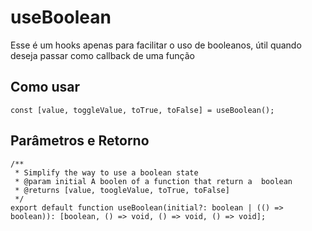 # useBoolean

Esse é um hooks apenas para facilitar o uso de booleanos, útil quando deseja passar como callback de uma função

## Como usar

```tsx
const [value, toggleValue, toTrue, toFalse] = useBoolean();
```

## Parâmetros e Retorno

```tsx
/**
 * Simplify the way to use a boolean state
 * @param initial A boolen of a function that return a  boolean
 * @returns [value, toogleValue, toTrue, toFalse]
 */
export default function useBoolean(initial?: boolean | (() => boolean)): [boolean, () => void, () => void, () => void];
```
